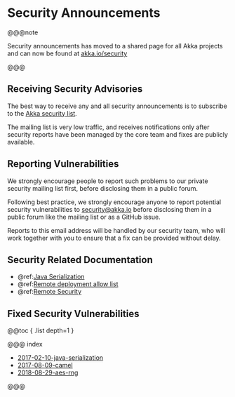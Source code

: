 # Security Announcements

@@@note

Security announcements has moved to a shared page for all Akka projects and can now be found at [akka.io/security](https://akka.io/security)

@@@

## Receiving Security Advisories

The best way to receive any and all security announcements is to subscribe to the [Akka security list](https://groups.google.com/forum/#!forum/akka-security).

The mailing list is very low traffic, and receives notifications only after security reports have been managed by the core team and fixes are publicly available.

## Reporting Vulnerabilities

We strongly encourage people to report such problems to our private security mailing list first, before disclosing them in a public forum.

Following best practice, we strongly encourage anyone to report potential security 
vulnerabilities to [security@akka.io](mailto:security@akka.io) before disclosing them in a public forum like the mailing list or as a GitHub issue.

Reports to this email address will be handled by our security team, who will work together with you
to ensure that a fix can be provided without delay.

## Security Related Documentation

 * @ref:[Java Serialization](../serialization.md#java-serialization)
 * @ref:[Remote deployment allow list](../remoting-artery.md#remote-deployment-allow-list)
 * @ref:[Remote Security](../remoting-artery.md#remote-security)

## Fixed Security Vulnerabilities

@@toc { .list depth=1 }

@@@ index

* [2017-02-10-java-serialization](2017-02-10-java-serialization.md)
* [2017-08-09-camel](2017-08-09-camel.md)
* [2018-08-29-aes-rng](2018-08-29-aes-rng.md)

@@@
